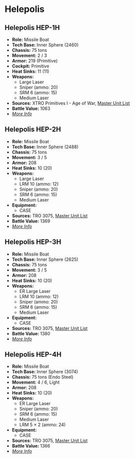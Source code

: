 # Helepolis
## Helepolis HEP-1H
- **Role:** Missile Boat
- **Tech Base:** Inner Sphere (2460)
- **Chassis:** 75 tons
- **Movement:** 2 / 3
- **Armor:** 219 (Primitive)
- **Cockpit:** Primitive
- **Heat Sinks:** 11 (11)
- **Weapons:**
  - Large Laser
  - Sniper (ammo: 20)
  - SRM 6 (ammo: 15)
  - Medium Laser
- **Sources:** XTRO Primitives I - Age of War, [Master Unit List](http://masterunitlist.info/Unit/Details/1460/helepolis-hep-1h)
- **Battle Value:** 1063
- [*More Info*](helepolis/helepolis_hep-1h.md)

## Helepolis HEP-2H
- **Role:** Missile Boat
- **Tech Base:** Inner Sphere (2488)
- **Chassis:** 75 tons
- **Movement:** 3 / 5
- **Armor:** 208
- **Heat Sinks:** 10 (20)
- **Weapons:**
  - Large Laser
  - LRM 10 (ammo: 12)
  - Sniper (ammo: 20)
  - SRM 6 (ammo: 15)
  - Medium Laser
- **Equipment:**
  - CASE
- **Sources:** TRO 3075, [Master Unit List](http://masterunitlist.info/Unit/Details/1461/helepolis-hep-2h)
- **Battle Value:** 1369
- [*More Info*](helepolis/helepolis_hep-2h.md)

## Helepolis HEP-3H
- **Role:** Missile Boat
- **Tech Base:** Inner Sphere (2625)
- **Chassis:** 75 tons
- **Movement:** 3 / 5
- **Armor:** 208
- **Heat Sinks:** 10 (20)
- **Weapons:**
  - ER Large Laser
  - LRM 10 (ammo: 12)
  - Sniper (ammo: 20)
  - SRM 6 (ammo: 15)
  - Medium Laser
- **Equipment:**
  - CASE
- **Sources:** TRO 3075, [Master Unit List](http://masterunitlist.info/Unit/Details/1462/helepolis-hep-3h)
- **Battle Value:** 1380
- [*More Info*](helepolis/helepolis_hep-3h.md)

## Helepolis HEP-4H
- **Role:** Missile Boat
- **Tech Base:** Inner Sphere (3074)
- **Chassis:** 75 tons (Endo Steel)
- **Movement:** 4 / 6, Light
- **Armor:** 208
- **Heat Sinks:** 10 (20)
- **Weapons:**
  - ER Large Laser
  - Sniper (ammo: 20)
  - SRM 6 (ammo: 15)
  - Medium Laser
  - LRM 5 × 2 (ammo: 24)
- **Equipment:**
  - CASE
- **Sources:** TRO 3075, [Master Unit List](http://masterunitlist.info/Unit/Details/1463/helepolis-hep-4h)
- **Battle Value:** 1366
- [*More Info*](helepolis/helepolis_hep-4h.md)

